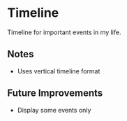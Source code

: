 # Timeline
Timeline for important events in my life.

## Notes
- Uses vertical timeline format

## Future Improvements
- Display some events only